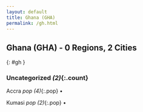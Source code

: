```yaml
---
layout: default
title: Ghana (GHA)
permalink: /gh.html
---
```



## Ghana (GHA) - 0 Regions, 2 Cities
{: #gh }





### Uncategorized _(2)_{:.count}


Accra  _pop (4)_{:.pop} •

Kumasi  _pop (2)_{:.pop} •


 
